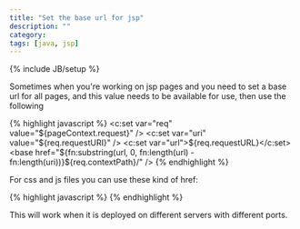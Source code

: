 ```yaml
---
title: "Set the base url for jsp"
description: ""
category: 
tags: [java, jsp]
---
```

{% include JB/setup %}

Sometimes when you're working on jsp pages and you need to set a base url for all pages, and this value needs to be available for use, then use the following

{% highlight javascript %} 
    <c:set var="req" value="${pageContext.request}" />
	<c:set var="uri" value="${req.requestURI}" />
	<c:set var="url">${req.requestURL}</c:set>
	<base href="${fn:substring(url, 0, fn:length(url) - fn:length(uri))}${req.contextPath}/" />
{% endhighlight %} 	

For css and js files you can use these kind of href:

{% highlight javascript %} 
    <link href="resources/bootstrap2/css/bootstrap.css" rel="stylesheet">
    <script type="text/javascript" src="resources/js/lib/jquery.js"></script>
{% endhighlight %} 	

This will work when it is deployed on different servers with different ports.
